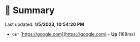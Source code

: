 # 📖 Summary
Last updated: **1/5/2023, 10:54:20 PM**

- `GET` [https://google.com](https://google.com) - **Up** (188ms)
